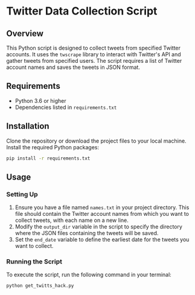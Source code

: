 # Twitter Data Collection Script

## Overview

This Python script is designed to collect tweets from specified Twitter accounts. It uses the `twscrape` library to interact with Twitter's API and gather tweets from specified users. The script requires a list of Twitter account names and saves the tweets in JSON format.

## Requirements

- Python 3.6 or higher
- Dependencies listed in `requirements.txt`

## Installation

Clone the repository or download the project files to your local machine. Install the required Python packages:

```bash
pip install -r requirements.txt
```
## Usage

### Setting Up

1. Ensure you have a file named `names.txt` in your project directory. This file should contain the Twitter account names from which you want to collect tweets, with each name on a new line.
2. Modify the `output_dir` variable in the script to specify the directory where the JSON files containing the tweets will be saved.
3. Set the `end_date` variable to define the earliest date for the tweets you want to collect.

### Running the Script

To execute the script, run the following command in your terminal:
```bash
python get_twitts_hack.py
